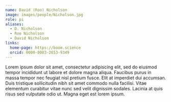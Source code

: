 ```yaml
---
name: David (Roo) Nicholson
image: images/people/Nicholson.jpg
role: pi
aliases:
  - D. Nicholson
  - Roo Nicholson
  - David Nicholson
links:
  home-page: https://boom.science
  orcid: 0000-0003-2653-9349
---
```


Lorem ipsum dolor sit amet, consectetur adipiscing elit, sed do eiusmod tempor incididunt ut labore et dolore magna aliqua.
Faucibus purus in massa tempor nec feugiat nisl pretium fusce.
Elit at imperdiet dui accumsan.
Duis tristique sollicitudin nibh sit amet commodo nulla facilisi.
Vitae elementum curabitur vitae nunc sed velit dignissim sodales.
Lacinia at quis risus sed vulputate odio ut.
Magna eget est lorem ipsum.

